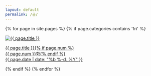 ```yaml
---
layout: default
permalink: /금/
---
```

<script>
	window.onload=function(){document.getElementById("mfri").className="ctd"};
</script>
{% for page in site.pages %}
{% if page.categories contains 'fri' %}
<div class="img">
<a href="{{ page.url | prepend: site.baseurl }}">
<img src="{{ page.img }}" alt="{{ page.title }}">
<div class="desc"><p>{{ page.title }}{% if page.num %}<br>{{ page.num }}화{% endif %}<br>{{ page.date | date: "%b %-d, %Y" }}</p>
</div></a>
</div>
{% endif %}
{% endfor %}